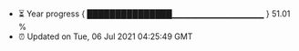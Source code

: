 - ⏳ Year progress { ███████████████▁▁▁▁▁▁▁▁▁▁▁▁▁▁▁ } 51.01 %
- ⏰ Updated on Tue, 06 Jul 2021 04:25:49 GMT

